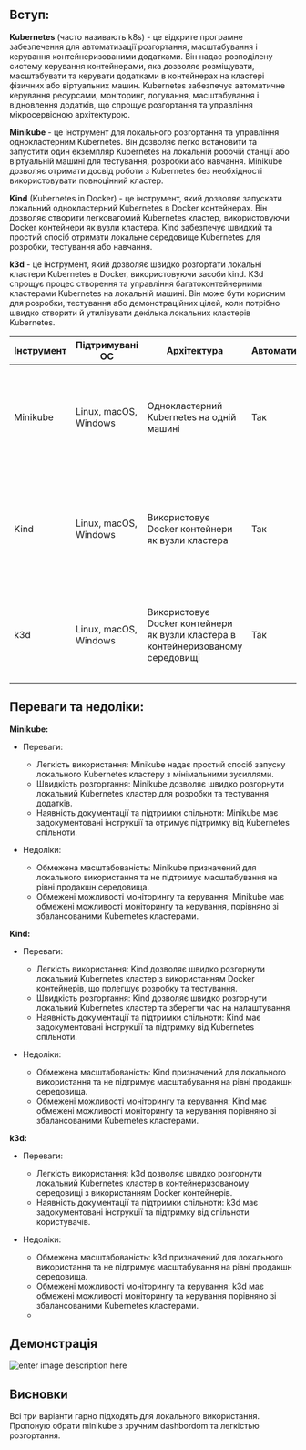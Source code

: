 

## **Вступ**:

**Kubernetes** (часто називають k8s) - це відкрите програмне забезпечення для автоматизації розгортання, масштабування і керування контейнеризованими додатками. Він надає розподілену систему керування контейнерами, яка дозволяє розміщувати, масштабувати та керувати додатками в контейнерах на кластері фізичних або віртуальних машин. Kubernetes забезпечує автоматичне керування ресурсами, моніторинг, логування, масштабування і відновлення додатків, що спрощує розгортання та управління мікросервісною архітектурою.

**Minikube** - це інструмент для локального розгортання та управління однокластерним Kubernetes. Він дозволяє легко встановити та запустити один екземпляр Kubernetes на локальній робочій станції або віртуальній машині для тестування, розробки або навчання. Minikube дозволяє отримати досвід роботи з Kubernetes без необхідності використовувати повноцінний кластер.

**Kind** (Kubernetes in Docker) - це інструмент, який дозволяє запускати локальний однокластерний Kubernetes в Docker контейнерах. Він дозволяє створити легковагомий Kubernetes кластер, використовуючи Docker контейнери як вузли кластера. Kind забезпечує швидкий та простий спосіб отримати локальне середовище Kubernetes для розробки, тестування або навчання.

**k3d** - це інструмент, який дозволяє швидко розгортати локальні кластери Kubernetes в Docker, використовуючи засоби kind. K3d спрощує процес створення та управління багатоконтейнерними кластерами Kubernetes на локальній машині. Він може бути корисним для розробки, тестування або демонстраційних цілей, коли потрібно швидко створити й утилізувати декілька локальних кластерів Kubernetes.

<table>  <thead>  <tr>  <th>Інструмент</th>  <th>Підтримувані ОС</th>  <th>Архітектура</th>  <th>Автоматизація</th>  <th>Додаткові функції</th>  </tr>  </thead>  <tbody> <tr>  <td>Minikube</td>  <td>Linux, macOS, Windows</td>  <td>Однокластерний Kubernetes на одній машині</td>  <td>Так</td>  <td>Моніторинг, відладка, взаємодія з Kubernetes кластером за допомогою інструментів командного рядка</td>  </tr>  <tr>  <td>Kind</td>  <td>Linux, macOS, Windows</td>  <td>Використовує Docker контейнери як вузли кластера</td>  <td>Так</td>  <td>Простота налаштування, швидке розгортання локального Kubernetes кластеру для розробки, тестування та навчання</td>  </tr>  <tr>  <td>k3d</td>  <td>Linux, macOS, Windows</td>  <td>Використовує Docker контейнери як вузли кластера в контейнеризованому середовищі</td>  <td>Так</td>  <td>Керування ресурсами, моніторинг, логування за допомогою інструментів командного рядка</td>  </tr>  </tbody>  </table>


## **Переваги та недоліки:**

**Minikube:**

-   Переваги:
    
    -   Легкість використання: Minikube надає простий спосіб запуску локального Kubernetes кластеру з мінімальними зусиллями.
    -   Швидкість розгортання: Minikube дозволяє швидко розгорнути локальний Kubernetes кластер для розробки та тестування додатків.
    -   Наявність документації та підтримки спільноти: Minikube має задокументовані інструкції та отримує підтримку від Kubernetes спільноти.
-   Недоліки:
    
    -   Обмежена масштабованість: Minikube призначений для локального використання та не підтримує масштабування на рівні продакшн середовища.
    -   Обмежені можливості моніторингу та керування: Minikube має обмежені можливості моніторингу та керування, порівняно зі збалансованими Kubernetes кластерами.

**Kind:**

-   Переваги:
    
    -   Легкість використання: Kind дозволяє швидко розгорнути локальний Kubernetes кластер з використанням Docker контейнерів, що полегшує розробку та тестування.
    -   Швидкість розгортання: Kind дозволяє швидко розгорнути локальний Kubernetes кластер та зберегти час на налаштування.
    -   Наявність документації та підтримки спільноти: Kind має задокументовані інструкції та підтримку від Kubernetes спільноти.
-   Недоліки:
    
    -   Обмежена масштабованість: Kind призначений для локального використання та не підтримує масштабування на рівні продакшн середовища.
    -   Обмежені можливості моніторингу та керування: Kind має обмежені можливості моніторингу та керування порівняно зі збалансованими Kubernetes кластерами.


**k3d:**

-   Переваги:
    
    -   Легкість використання: k3d дозволяє швидко розгорнути локальний Kubernetes кластер в контейнеризованому середовищі з використанням Docker контейнерів.
    -   Наявність документації та підтримки спільноти: k3d має задокументовані інструкції та підтримку від спільноти користувачів.
-   Недоліки:
    
    -   Обмежена масштабованість: k3d призначений для локального використання та не підтримує масштабування на рівні продакшн середовища.
    -   Обмежені можливості моніторингу та керування: k3d має обмежені можливості моніторингу та керування порівняно зі збалансованими Kubernetes кластерами.
    - 

## Демонстрація

![enter image description here](tkachovua/AsciiArtify/doc/minikube.gif)

## **Висновки**
Всі три варіанти гарно підходять для локального використання. Пропоную обрати minikube з зручним dashbordom та легкістью розгортання.